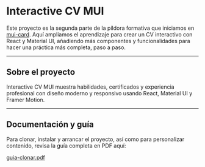 # Interactive CV MUI

Este proyecto es la segunda parte de la píldora formativa que iniciamos en [mui-card](https://github.com/Aday25/mui-card). Aquí ampliamos el aprendizaje para crear un CV interactivo con React y Material UI, añadiendo más componentes y funcionalidades para hacer una práctica más completa, paso a paso.

---

## Sobre el proyecto

Interactive CV MUI muestra habilidades, certificados y experiencia profesional con diseño moderno y responsivo usando React, Material UI y Framer Motion.

---

## Documentación y guía

Para clonar, instalar y arrancar el proyecto, así como para personalizar contenido, revisa la guía completa en PDF aquí:

[guia-clonar.pdf](https://github.com/Aday25/interactive-cv-mui/blob/main/public/guia-clonar.pdf)
